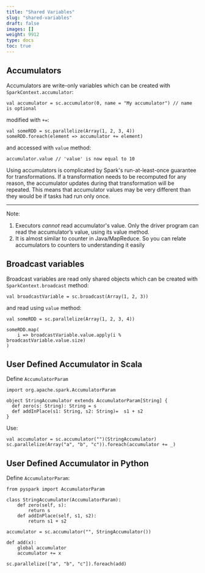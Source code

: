```yaml
---
title: "Shared Variables"
slug: "shared-variables"
draft: false
images: []
weight: 9912
type: docs
toc: true
---
```


## Accumulators
Accumulators are write-only variables which can be created with `SparkContext.accumulator`:

    val accumulator = sc.accumulator(0, name = "My accumulator") // name is optional

modified with `+=`:

    val someRDD = sc.parallelize(Array(1, 2, 3, 4))
    someRDD.foreach(element => accumulator += element)

and accessed with `value` method:

    accumulator.value // 'value' is now equal to 10

Using accumulators is complicated by Spark's run-at-least-once guarantee for transformations.  If a transformation needs to be recomputed for any reason, the accumulator updates during that transformation will be repeated. This means that accumulator values may be very different than they would be if tasks had run only once. 
 
---
Note: 
1. Executors *cannot* read accumulator's value. Only the driver program can read the accumulator’s value, using its value method.
2. It is almost similar to counter in Java/MapReduce. So you can relate accumulators to counters to understanding it easily

## Broadcast variables
Broadcast variables are read only shared objects which can be created with `SparkContext.broadcast` method:

    val broadcastVariable = sc.broadcast(Array(1, 2, 3))

and read using `value` method:

    val someRDD = sc.parallelize(Array(1, 2, 3, 4))

    someRDD.map(
        i => broadcastVariable.value.apply(i % broadcastVariable.value.size)
    )

## User Defined Accumulator in Scala
Define `AccumulatorParam`

    import org.apache.spark.AccumulatorParam

    object StringAccumulator extends AccumulatorParam[String] {
      def zero(s: String): String = s
      def addInPlace(s1: String, s2: String)=  s1 + s2
    }

Use:

    val accumulator = sc.accumulator("")(StringAccumulator)
    sc.parallelize(Array("a", "b", "c")).foreach(accumulator += _)


## User Defined Accumulator in Python
Define `AccumulatorParam`:

    from pyspark import AccumulatorParam

    class StringAccumulator(AccumulatorParam):
        def zero(self, s):
            return s
        def addInPlace(self, s1, s2):
            return s1 + s2

    accumulator = sc.accumulator("", StringAccumulator())

    def add(x): 
        global accumulator
        accumulator += x

    sc.parallelize(["a", "b", "c"]).foreach(add)



